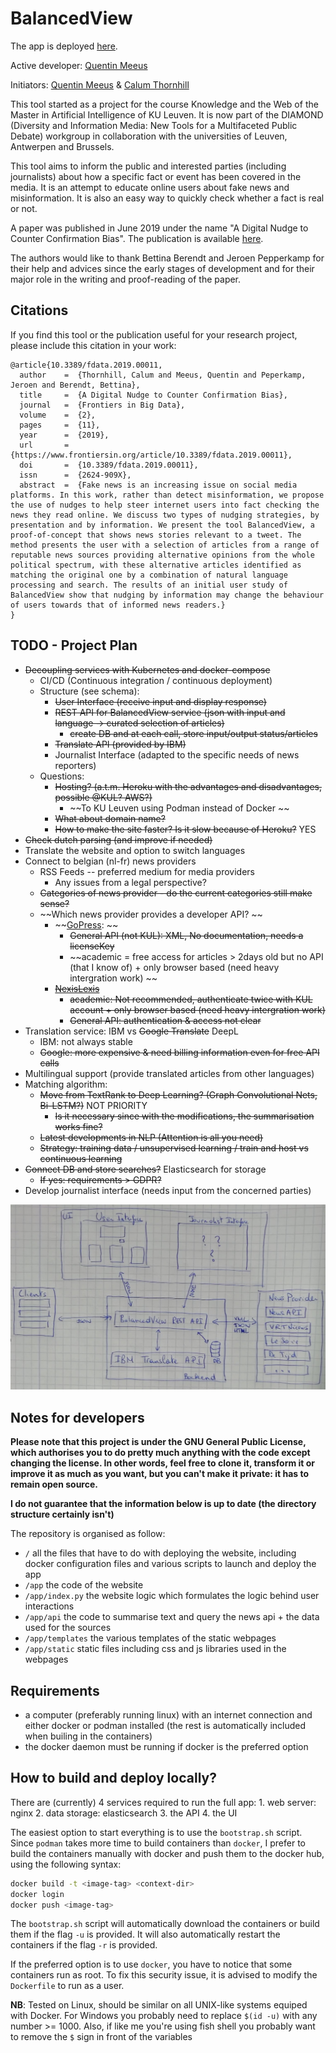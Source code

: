 # BalancedView

The app is deployed [here](http://cardia.cs.kuleuven.be:8080).

Active developer: [Quentin Meeus](https://github.com/qmeeus)

Initiators: [Quentin Meeus](https://github.com/qmeeus) & [Calum Thornhill](https://github.com/cjthornhill) 

This tool started as a project for the course Knowledge and the Web of the Master in Artificial Intelligence of KU Leuven. It is now part of the DIAMOND (Diversity and Information Media: New Tools for a Multifaceted Public Debate) workgroup in collaboration with the universities of Leuven, Antwerpen and Brussels. 

This tool aims to inform the public and interested parties (including journalists) about how a specific fact or event has been covered in the media. It is an attempt to educate online users about fake news and misinformation. It is also an easy way to quickly check whether a fact is real or not.

A paper was published in June 2019 under the name "A Digital Nudge to Counter Confirmation Bias". The publication is available [here](https://github.com/qmeeus/balanced-view/blob/master/documents/Digital_Nudge.pdf).

The authors would like to thank Bettina Berendt and Jeroen Pepperkamp for their help and advices since the early stages of development and for their major role in the writing and proof-reading of the paper.

## Citations
If you find this tool or the publication useful for your research project, please include this citation in your work:

```
@article{10.3389/fdata.2019.00011,
  author    =  {Thornhill, Calum and Meeus, Quentin and Peperkamp, Jeroen and Berendt, Bettina}, 
  title     =  {A Digital Nudge to Counter Confirmation Bias},
  journal   =  {Frontiers in Big Data},
  volume    =  {2},
  pages     =  {11},
  year      =  {2019},
  url       =  {https://www.frontiersin.org/article/10.3389/fdata.2019.00011},
  doi       =  {10.3389/fdata.2019.00011},
  issn      =  {2624-909X},
  abstract  =  {Fake news is an increasing issue on social media platforms. In this work, rather than detect misinformation, we propose the use of nudges to help steer internet users into fact checking the news they read online. We discuss two types of nudging strategies, by presentation and by information. We present the tool BalancedView, a proof-of-concept that shows news stories relevant to a tweet. The method presents the user with a selection of articles from a range of reputable news sources providing alternative opinions from the whole political spectrum, with these alternative articles identified as matching the original one by a combination of natural language processing and search. The results of an initial user study of BalancedView show that nudging by information may change the behaviour of users towards that of informed news readers.}
}
```

## TODO - Project Plan
 - ~~Decoupling services with Kubernetes and docker-compose~~
   - CI/CD (Continuous integration / continuous deployment)
   - Structure (see schema):
     - ~~User Interface (receive input and display response)~~
     - ~~REST API for BalancedView service (json with input and language -> curated selection of articles)~~
       - ~~create DB and at each call, store input/output status/articles~~
     - ~~Translate API (provided by IBM)~~
     - Journalist Interface (adapted to the specific needs of news reporters)
   - Questions:
     - ~~Hosting? (a.t.m. Heroku with the advantages and disadvantages, possible @KUL? AWS?)~~
        - ~~To KU Leuven using Podman instead of Docker ~~
     - ~~What about domain name?~~
     - ~~How to make the site faster? Is it slow because of Heroku?~~ YES
 - ~~Check dutch parsing (and improve if needed)~~
 - Translate the website and option to switch languages
 - Connect to belgian (nl-fr) news providers
   - RSS Feeds -- preferred medium for media providers
     - Any issues from a legal perspective?
   - ~~Categories of news provider - do the current categories still make sense?~~
   - ~~Which news provider provides a developer API? ~~
     - ~~[GoPress](http://api-staging.gopress.be/): ~~
       - ~~General API (not KUL): XML, No documentation, needs a licenseKey~~
       - ~~academic = free access for articles > 2days old but no API (that I know of) + only browser based (need heavy intergration work) ~~
     - ~~[NexisLexis](https://www.lexisnexis.com/communities/academic/w/wiki/111.url-api-specifications.aspx)~~
       - ~~academic: Not recommended, authenticate twice with KUL account + only browser based (need heavy intergration work)~~
       - ~~General API: authentication & access not clear~~
 - Translation service: IBM vs ~~Google Translate~~ DeepL
   - IBM: not always stable 
   - ~~Google: more expensive & need billing information even for free API calls~~
 - Multilingual support (provide translated articles from other languages)
 - Matching algorithm:
   - ~~Move from TextRank to Deep Learning? (Graph Convolutional Nets, Bi-LSTM?)~~ NOT PRIORITY
     - ~~Is it necessary since with the modifications, the summarisation works fine?~~
   - ~~Latest developments in NLP (Attention is all you need)~~
   - ~~Strategy: training data / unsupervised learning / train and host vs continuous learning~~
 - ~~Connect DB and store searches?~~ Elasticsearch for storage
   - ~~If yes: requirements > GDPR?~~
 - Develop journalist interface (needs input from the concerned parties)

![Building blocks](misc/appview.jpg)

## Notes for developers
**Please note that this project is under the GNU General Public License, which authorises you to do pretty much anything with the code except changing the license. In other words, feel free to clone it, transform it or improve it as much as you want, but you can't make it private: it has to remain open source.**

**I do not guarantee that the information below is up to date (the directory structure certainly isn't)**

The repository is organised as follow:
 - `/` all the files that have to do with deploying the website, including docker configuration files and various scripts to launch and deploy the app
 - `/app` the code of the website
 - `/app/index.py` the website logic which formulates the logic behind user interactions
 - `/app/api` the code to summarise text and query the news api + the data used for the sources
 - `/app/templates` the various templates of the static webpages
 - `/app/static` static files including css and js libraries used in the webpages

## Requirements
- a computer (preferably running linux) with an internet connection and either docker or podman installed (the rest is automatically included when builing in the containers)
- the docker daemon must be running if docker is the preferred option

## How to build and deploy locally?
There are (currently) 4 services required to run the full app:
    1. web server: nginx
    2. data storage: elasticsearch
    3. the API
    4. the UI
   
The easiest option to start everything is to use the `bootstrap.sh` script. Since `podman` takes more time to build containers than `docker`, I prefer to build the containers manually with docker and push them to the docker hub, using the following syntax:
```bash
docker build -t <image-tag> <context-dir>
docker login
docker push <image-tag>
``` 

The `bootstrap.sh` script will automatically download the containers or build them if the flag `-u` is provided. It will also automatically restart the containers if the flag `-r` is provided.

If the preferred option is to use `docker`, you have to notice that some containers run as root. To fix this security issue, it is advised to modify the `Dockerfile` to run as a user.

**NB**: Tested on Linux, should be similar on all UNIX-like systems equiped with Docker. For Windows 
you probably need to replace `$(id -u)` 
with any number >= 1000. Also, if like me you're using fish shell you probably want to remove the `$` sign in front of the variables<br/><br/>

